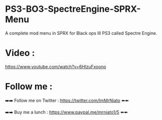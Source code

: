 # PS3-BO3-SpectreEngine-SPRX-Menu


A complete mod menu in SPRX for Black ops III PS3 called Spectre Engine.


# Video :

https://www.youtube.com/watch?v=6HlzuFxoono



# Follow me :


➡️➡️ Follow me on Twitter : https://twitter.com/ImMrNiato ⬅️⬅️

➡️➡️ Buy me a lunch : https://www.paypal.me/mrniato1/5 ⬅️⬅️
